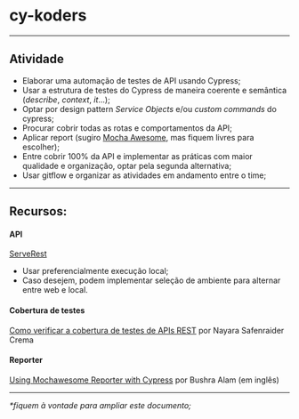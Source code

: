 # cy-koders
___________________________

## Atividade 

- Elaborar uma automação de testes de API usando Cypress;
- Usar a estrutura de testes do Cypress de maneira coerente e semântica (_describe_, _context_, _it_...);
- Optar por design pattern _Service Objects_ e/ou _custom commands_ do cypress;
- Procurar cobrir todas as rotas e comportamentos da API;
- Aplicar report (sugiro [Mocha Awesome](https://www.npmjs.com/package/mochawesome), mas fiquem livres para escolher);
- Entre cobrir 100% da API e implementar as práticas com maior qualidade e organização, optar pela segunda alternativa;
- Usar gitflow e organizar as atividades em andamento entre o time;

___________________________
## Recursos:

#### API
[ServeRest](https://serverest.dev/#/)
- Usar preferencialmente execução local;
- Caso desejem, podem implementar seleção de ambiente para alternar entre web e local.

#### Cobertura de testes
[Como verificar a cobertura de testes de APIs REST](https://medium.com/revista-dtar/como-verificar-a-cobertura-de-testes-da-api-rest-9e2f745564b)
por Nayara Safenraider Crema
 
 #### Reporter
[Using Mochawesome Reporter with Cypress](https://dev.to/bushraalam/using-mochawesome-reporter-with-cypress-54pf)
por Bushra Alam (em inglês)

___________________________

_*fiquem à vontade para ampliar este documento;_